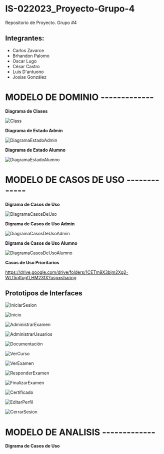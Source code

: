# IS-022023_Proyecto-Grupo-4
Repositorio de Proyecto. Grupo #4

## Integrantes:
- Carlos Zavarce
- Brhandon Palomo
- Oscar Lugo
- César Castro
- Luis D'antuono
- Josias González


# MODELO DE DOMINIO -------------

**Diagrama de Clases**

![Class](https://github.com/Carverz/IS-022023_Proyecto-Grupo-4/blob/main/docs/scenariosView/DiagramaClases/Class.png
)

**Diagrama de Estado Admin**

![DiagramaEstadoAdmin](https://github.com/Carverz/IS-022023_Proyecto-Grupo-4/blob/main/docs/scenariosView/DiagramaEstadoAdmin/DiagramaEstadoAdmin.png)

**Diagrama de Estado Alumno**

![DiagramaEstadoAlumno](https://github.com/Carverz/IS-022023_Proyecto-Grupo-4/blob/main/docs/scenariosView/DiagramaEstadoAlumno/DiagramaEstadoAlumno.png)


# MODELO DE CASOS DE USO -------------

**Digrama de Casos de Uso**

![DiagramaCasosDeUso](https://github.com/Carverz/IS-022023_Proyecto-Grupo-4/blob/main/docs/scenariosView/DiagramaCasosDeUsos/DiagramaCasosDeUsos.png)

**Digrama de Casos de Uso Admin**

![DiagramaCasosDeUsoAdmin](https://github.com/Carverz/IS-022023_Proyecto-Grupo-4/blob/main/docs/scenariosView/DiagramaDeEstadosDeUseCasesAdmin/DiagramaDeEstadosDeUseCasesAdmin.png)

**Digrama de Casos de Uso Alumno**

![DiagramaCasosDeUsoAlumno](https://github.com/Carverz/IS-022023_Proyecto-Grupo-4/blob/main/docs/scenariosView/DiagramaDeEstadosDeUseCasesUsuario/DiagramaDeEstadosDeUseCasesUsuario.png)

**Casos de Uso Prioritarios**

https://drive.google.com/drive/folders/1CETm9X3bjm2Xg2-WLf5qttugfLHM23fX?usp=sharing

## Prototipos de Interfaces
![IniciarSesion](https://github.com/Carverz/IS-022023_Proyecto-Grupo-4/blob/main/docs/scenariosView/interfaces/INICIARSESION.png)

![Inicio](https://github.com/Carverz/IS-022023_Proyecto-Grupo-4/blob/main/docs/scenariosView/interfaces/INICIO.png)

![AdministrarExamen](https://github.com/Carverz/IS-022023_Proyecto-Grupo-4/blob/main/docs/scenariosView/interfaces/ADMINISTRAREXAMENES.png)

![AdministrarUsuarios](https://github.com/Carverz/IS-022023_Proyecto-Grupo-4/blob/main/docs/scenariosView/interfaces/ADMINISTRARUSUARIOS.png)

![Documentación](https://github.com/Carverz/IS-022023_Proyecto-Grupo-4/blob/main/docs/scenariosView/interfaces/DOCUMENTACI%C3%93N.png)

![VerCurso](https://github.com/Carverz/IS-022023_Proyecto-Grupo-4/blob/main/docs/scenariosView/interfaces/VERCURSO.png)

![VerExamen](https://github.com/Carverz/IS-022023_Proyecto-Grupo-4/blob/main/docs/scenariosView/interfaces/VEREXAMENES.png)

![ResponderExamen](https://github.com/Carverz/IS-022023_Proyecto-Grupo-4/blob/main/docs/scenariosView/interfaces/RESPONDEREXAMEN.png)

![FinalizarExamen](https://github.com/Carverz/IS-022023_Proyecto-Grupo-4/blob/main/docs/scenariosView/interfaces/FINALIZAREXAMEN.png)

![Certificado](https://github.com/Carverz/IS-022023_Proyecto-Grupo-4/blob/main/docs/scenariosView/interfaces/CERTIFICADO.png)

![EditarPerfil](https://github.com/Carverz/IS-022023_Proyecto-Grupo-4/blob/main/docs/scenariosView/interfaces/EDITARPERFIL.png)

![CerrarSesion](https://github.com/Carverz/IS-022023_Proyecto-Grupo-4/blob/main/docs/scenariosView/interfaces/CERRARSESION.png)


# MODELO DE ANALISIS -------------

**Digrama de Casos de Uso**

